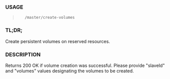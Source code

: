 <!--- This is an automatically generated file. DO NOT EDIT! --->

### USAGE ###
>        /master/create-volumes

### TL;DR; ###
Create persistent volumes on reserved resources.

### DESCRIPTION ###
Returns 200 OK if volume creation was successful.
Please provide "slaveId" and "volumes" values designating
the volumes to be created.
